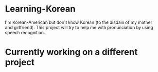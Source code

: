 # Learning-Korean
I'm Korean-American but don't know Korean (to the disdain of my mother and girlfriend). This project will try to help me with pronunciation by using speech recognition. 
# Currently working on a different project
